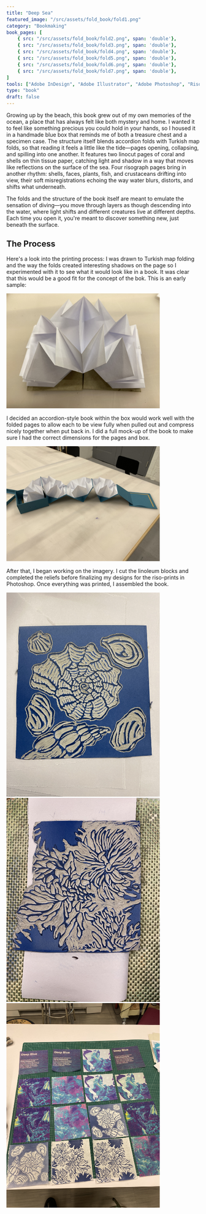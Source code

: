 ```yaml
---
title: "Deep Sea"
featured_image: "/src/assets/fold_book/fold1.png"
category: "Bookmaking"
book_pages: [
    { src: "/src/assets/fold_book/fold2.png", span: 'double'},
    { src: "/src/assets/fold_book/fold3.png", span: 'double'},
    { src: "/src/assets/fold_book/fold4.png", span: 'double'},
    { src: "/src/assets/fold_book/fold5.png", span: 'double'},
    { src: "/src/assets/fold_book/fold6.png", span: 'double'},
    { src: "/src/assets/fold_book/fold7.png", span: 'double'},
]
tools: ["Adobe InDesign", "Adobe Illustrator", "Adobe Photoshop", "Risograph", "Linocut"]
type: "book"
draft: false
---
```


Growing up by the beach, this book grew out of my own memories of the ocean, a place that has always felt like both mystery and home. I wanted it to feel like something precious you could hold in your hands, so I housed it in a handmade blue box that reminds me of both a treasure chest and a specimen case. The structure itself blends accordion folds with Turkish map folds, so that reading it feels a little like the tide—pages opening, collapsing, and spilling into one another. It features two linocut pages of coral and shells on thin tissue paper, catching light and shadow in a way that moves like reflections on the surface of the sea. Four risograph pages bring in another rhythm: shells, faces, plants, fish, and crustaceans drifting into view, their soft misregistrations echoing the way water blurs, distorts, and shifts what underneath.

The folds and the structure of the book itself are meant to emulate the sensation of diving—you move through layers as though descending into the water, where light shifts and different creatures live at different depths. Each time you open it, you're meant to discover something new, just beneath the surface.

## The Process
Here's a look into the printing process:
I was drawn to Turkish map folding and the way the folds created interesting shadows on the page so I experimented with it to see what it would look like in a book. It was clear that this would be a good fit for the concept of the bok. This is an early sample:

<img src="/src/assets/fold_book/fold8.JPG" alt="isolated" width="400"/>

I decided an accordion-style book within the box would work well with the folded pages to allow each to be view fully when pulled out and compress nicely together when put back in. I did a full mock-up of the book to make sure I had the correct dimensions for the pages and box. 

<img src="/src/assets/fold_book/fold9.JPG" alt="isolated" width="400"/>

After that, I began working on the imagery. I cut the linoleum blocks and completed the reliefs before finalizing my designs for the riso-prints in Photoshop. Once everything was printed, I assembled the book.

<img src="/src/assets/fold_book/fold10.JPG" alt="isolated" width="400"/>
<img src="/src/assets/fold_book/fold11.JPG" alt="isolated" width="400"/>
<img src="/src/assets/fold_book/fold12.JPG" alt="isolated" width="400"/>

